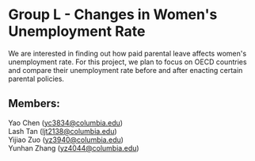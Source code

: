 # Group L - Changes in Women's Unemployment Rate
We are interested in finding out how paid parental leave affects women's unemployment rate. For this project, we plan to focus on OECD countries and compare their unemployment rate before and after enacting certain parental policies. 
## Members:
Yao Chen (yc3834@columbia.edu)  
Lash Tan (ljt2138@columbia.edu)  
Yijiao Zuo (yz3940@columbia.edu)  
Yunhan Zhang (yz4044@columbia.edu)  
